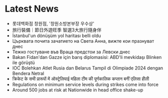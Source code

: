 # Latest News
-  롯데백화점 창원점, '창원소방본부장 우수상'
-  旅行裝備｜節日外遊旺季 智選3大旅行隨身伴
-  İstanbul'un dönüşüm yol haritası belli oldu
-  Църквата почита зачатието на Света Анна, вижте кои празнуват днес
-  Тежко гостуване във Враца предстои за Левски днес
-  Bakan Fidan'dan Gazze için barış diplomasisi: ABD'li mevkidaşı Blinken ile görüştü
-  IOC Bolehkan Atlet Rusia dan Belarus Tampil di Olimpiade 2024 dengan Bendera Netral
-  क्रिकेट के सभी प्रारूपों में ऑस्ट्रेलियाई महिला टीम की पूर्णकालिक कप्तान बनीं एलिसा हीली
-  Regulations on minimum service levels during strikes come into force
-  Around 500 jobs at risk at Nationwide in head office shake-up
